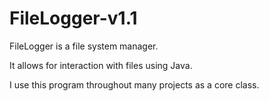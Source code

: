 # FileLogger-v1.1

FileLogger is a file system manager. 

It allows for interaction with files using Java.

I use this program throughout many projects as a core class.
